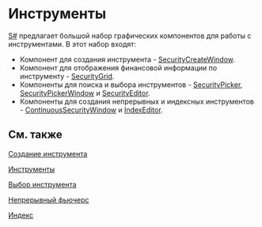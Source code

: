 # Инструменты

[S\#](StockSharpAbout.md) предлагает большой набор графических компонентов для работы с инструментами. В этот набор входят:

- Компонент для создания инструмента \- [SecurityCreateWindow](xref:StockSharp.Xaml.SecurityCreateWindow). 
- Компонент для отображения финансовой информации по инструменту \- [SecurityGrid](xref:StockSharp.Xaml.SecurityGrid). 
- Компоненты для поиска и выбора инструментов \- [SecurityPicker](xref:StockSharp.Xaml.SecurityPicker), [SecurityPickerWindow](xref:StockSharp.Xaml.SecurityPickerWindow) и [SecurityEditor](xref:StockSharp.Xaml.PropertyGrid.SecurityEditor). 
- Компоненты для создания непрерывных и индексных инструментов \- [ContinuousSecurityWindow](xref:StockSharp.Xaml.ContinuousSecurityWindow) и [IndexEditor](xref:StockSharp.Xaml.IndexEditor). 

## См. также

[Создание инструмента](GuiCreateSecurityWindow.md)

[Инструменты](GuiSecurityGrid.md)

[Выбор инструмента](GuiSecurityPicker.md)

[Непрерывный фьючерс](GuiContinuousSecurityWindow.md)

[Индекс](GuiIndexSecurityWindow.md)
